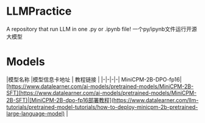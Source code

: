 # LLMPractice
A repository that run LLM in one .py or .ipynb file!
一个py/ipynb文件运行开源大模型

# Models

|模型名称 |模型信息卡地址 | 教程链接 |
|-|-|-|-|
MiniCPM-2B-DPO-fp16| [https://www.datalearner.com/ai-models/pretrained-models/MiniCPM-2B-SFT](https://www.datalearner.com/ai-models/pretrained-models/MiniCPM-2B-SFT)|[MiniCPM-2B-dpo-fp16部署教程](https://www.datalearner.com/llm-tutorials/pretrained-model-tutorials/how-to-deploy-minicpm-2b-pretrained-large-language-model) |